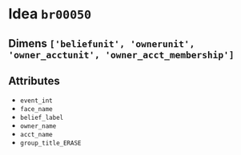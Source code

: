 # Idea `br00050`

## Dimens `['beliefunit', 'ownerunit', 'owner_acctunit', 'owner_acct_membership']`

## Attributes
- `event_int`
- `face_name`
- `belief_label`
- `owner_name`
- `acct_name`
- `group_title_ERASE`
